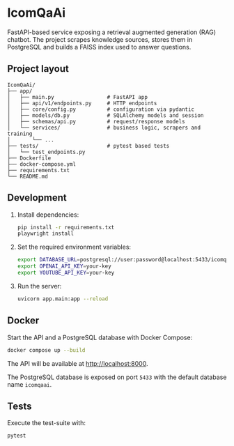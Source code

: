 # IcomQaAi

FastAPI-based service exposing a retrieval augmented generation (RAG) chatbot.
The project scrapes knowledge sources, stores them in PostgreSQL and builds a
FAISS index used to answer questions.

## Project layout

```
IcomQaAi/
├── app/
│   ├── main.py                 # FastAPI app
│   ├── api/v1/endpoints.py     # HTTP endpoints
│   ├── core/config.py          # configuration via pydantic
│   ├── models/db.py            # SQLAlchemy models and session
│   ├── schemas/api.py          # request/response models
│   └── services/               # business logic, scrapers and training
│       └── ...
├── tests/                      # pytest based tests
│   └── test_endpoints.py
├── Dockerfile
├── docker-compose.yml
├── requirements.txt
└── README.md
```

## Development

1. Install dependencies:

   ```bash
   pip install -r requirements.txt
   playwright install
   ```

2. Set the required environment variables:

   ```bash
   export DATABASE_URL=postgresql://user:password@localhost:5433/icomqaai
   export OPENAI_API_KEY=your-key
   export YOUTUBE_API_KEY=your-key
   ```

3. Run the server:

    ```bash
    uvicorn app.main:app --reload
    ```

## Docker

Start the API and a PostgreSQL database with Docker Compose:

```bash
docker compose up --build
```

The API will be available at <http://localhost:8000>.

The PostgreSQL database is exposed on port `5433` with the default database
name `icomqaai`.


## Tests

Execute the test-suite with:

```bash
pytest
```
